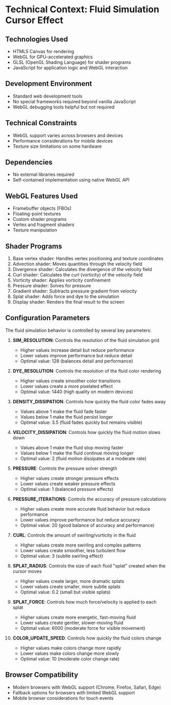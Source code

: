 # Technical Context: Fluid Simulation Cursor Effect

## Technologies Used
- HTML5 Canvas for rendering
- WebGL for GPU-accelerated graphics
- GLSL (OpenGL Shading Language) for shader programs
- JavaScript for application logic and WebGL interaction

## Development Environment
- Standard web development tools
- No special frameworks required beyond vanilla JavaScript
- WebGL debugging tools helpful but not required

## Technical Constraints
- WebGL support varies across browsers and devices
- Performance considerations for mobile devices
- Texture size limitations on some hardware

## Dependencies
- No external libraries required
- Self-contained implementation using native WebGL API

## WebGL Features Used
- Framebuffer objects (FBOs)
- Floating-point textures
- Custom shader programs
- Vertex and fragment shaders
- Texture manipulation

## Shader Programs
1. Base vertex shader: Handles vertex positioning and texture coordinates
2. Advection shader: Moves quantities through the velocity field
3. Divergence shader: Calculates the divergence of the velocity field
4. Curl shader: Calculates the curl (vorticity) of the velocity field
5. Vorticity shader: Applies vorticity confinement
6. Pressure shader: Solves for pressure
7. Gradient shader: Subtracts pressure gradient from velocity
8. Splat shader: Adds force and dye to the simulation
9. Display shader: Renders the final result to the screen

## Configuration Parameters
The fluid simulation behavior is controlled by several key parameters:

1. **SIM_RESOLUTION**: Controls the resolution of the fluid simulation grid
   - Higher values increase detail but reduce performance
   - Lower values improve performance but reduce detail
   - Optimal value: 128 (balances detail and performance)

2. **DYE_RESOLUTION**: Controls the resolution of the fluid color rendering
   - Higher values create smoother color transitions
   - Lower values create a more pixelated effect
   - Optimal value: 1440 (high quality on modern devices)

3. **DENSITY_DISSIPATION**: Controls how quickly the fluid color fades away
   - Values above 1 make the fluid fade faster
   - Values below 1 make the fluid persist longer
   - Optimal value: 3.5 (fluid fades quickly but remains visible)

4. **VELOCITY_DISSIPATION**: Controls how quickly the fluid motion slows down
   - Values above 1 make the fluid stop moving faster
   - Values below 1 make the fluid continue moving longer
   - Optimal value: 2 (fluid motion dissipates at a moderate rate)

5. **PRESSURE**: Controls the pressure solver strength
   - Higher values create stronger pressure effects
   - Lower values create weaker pressure effects
   - Optimal value: 1 (balanced pressure effects)

6. **PRESSURE_ITERATIONS**: Controls the accuracy of pressure calculations
   - Higher values create more accurate fluid behavior but reduce performance
   - Lower values improve performance but reduce accuracy
   - Optimal value: 20 (good balance of accuracy and performance)

7. **CURL**: Controls the amount of swirling/vorticity in the fluid
   - Higher values create more swirling and complex patterns
   - Lower values create smoother, less turbulent flow
   - Optimal value: 3 (subtle swirling effect)

8. **SPLAT_RADIUS**: Controls the size of each fluid "splat" created when the cursor moves
   - Higher values create larger, more dramatic splats
   - Lower values create smaller, more subtle splats
   - Optimal value: 0.2 (small but visible splats)

9. **SPLAT_FORCE**: Controls how much force/velocity is applied to each splat
   - Higher values create more energetic, fast-moving fluid
   - Lower values create gentler, slower-moving fluid
   - Optimal value: 6000 (moderate force for visible movement)

10. **COLOR_UPDATE_SPEED**: Controls how quickly the fluid colors change
    - Higher values make colors change more rapidly
    - Lower values make colors change more slowly
    - Optimal value: 10 (moderate color change rate)

## Browser Compatibility
- Modern browsers with WebGL support (Chrome, Firefox, Safari, Edge)
- Fallback options for browsers with limited WebGL support
- Mobile browser considerations for touch events
